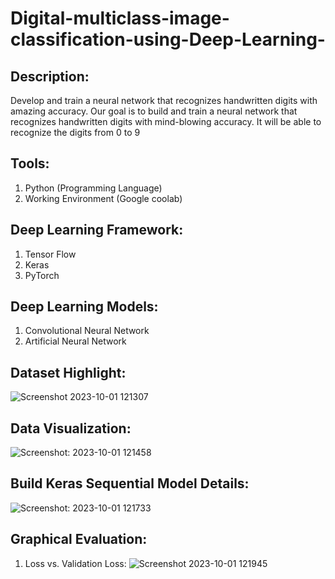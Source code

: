 # Digital-multiclass-image-classification-using-Deep-Learning-

## Description:
Develop and train a neural network that recognizes handwritten digits with amazing accuracy. Our goal is to build and train a neural network that recognizes handwritten digits with mind-blowing accuracy. It will be able to recognize the digits from 0 to 9
## Tools:
1) Python (Programming Language)
2) Working Environment (Google coolab)
## Deep Learning Framework:
1) Tensor Flow
2) Keras
3) PyTorch
## Deep Learning Models:
1) Convolutional Neural Network
2) Artificial Neural Network
## Dataset Highlight:
![Screenshot 2023-10-01 121307](https://github.com/maulikt04/Digital-multiclass-image-classification-using-Deep-Learning-/assets/123557248/b8e80dc2-d5cc-4460-a1c1-2b0dd3cf7919)
## Data Visualization:
![Screenshot: 2023-10-01 121458](https://github.com/maulikt04/Digital-multiclass-image-classification-using-Deep-Learning-/assets/123557248/971a5a84-6d5a-4149-b046-caf5792bce30)
## Build Keras Sequential Model Details:
![Screenshot: 2023-10-01 121733](https://github.com/maulikt04/Digital-multiclass-image-classification-using-Deep-Learning-/assets/123557248/984225cb-af69-4e3f-ab2d-46240734e9fe)
## Graphical Evaluation:
1) Loss vs. Validation Loss:
   ![Screenshot 2023-10-01 121945](https://github.com/maulikt04/Digital-multiclass-image-classification-using-Deep-Learning-/assets/123557248/28a849b3-da91-4b48-b280-2cbad5d8e77e)




